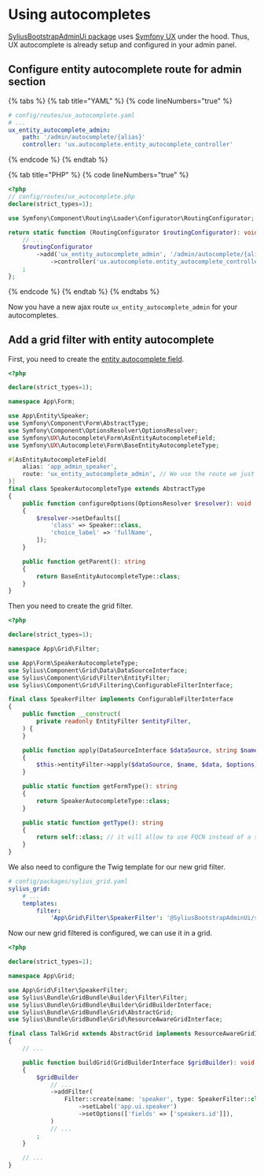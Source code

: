 # Using autocompletes

[SyliusBootstrapAdminUi package](../../bootstrap-admin-ui/getting-started.md) uses [Symfony UX](https://ux.symfony.com/) under the hood.
Thus, UX autocomplete is already setup and configured in your admin panel.

## Configure entity autocomplete route for admin section

{% tabs %}
{% tab title="YAML" %}
{% code lineNumbers="true" %}
```yaml
# config/routes/ux_autocomplete.yaml
# ...
ux_entity_autocomplete_admin:
    path: '/admin/autocomplete/{alias}'
    controller: 'ux.autocomplete.entity_autocomplete_controller'
```
{% endcode %}
{% endtab %}

{% tab title="PHP" %}
{% code lineNumbers="true" %}
```php
<?php
// config/routes/ux_autocomplete.php
declare(strict_types=1);

use Symfony\Component\Routing\Loader\Configurator\RoutingConfigurator;

return static function (RoutingConfigurator $routingConfigurator): void {
    // ...
    $routingConfigurator
        ->add('ux_entity_autocomplete_admin', '/admin/autocomplete/{alias}')
            ->controller('ux.autocomplete.entity_autocomplete_controller')
    ;
};
```
{% endcode %}
{% endtab %}
{% endtabs %}

Now you have a new ajax route `ux_entity_autocomplete_admin` for your autocompletes.

## Add a grid filter with entity autocomplete

First, you need to create the [entity autocomplete field](https://symfony.com/bundles/ux-autocomplete/current/index.html#usage-in-a-form-with-ajax).

```php
<?php

declare(strict_types=1);

namespace App\Form;

use App\Entity\Speaker;
use Symfony\Component\Form\AbstractType;
use Symfony\Component\OptionsResolver\OptionsResolver;
use Symfony\UX\Autocomplete\Form\AsEntityAutocompleteField;
use Symfony\UX\Autocomplete\Form\BaseEntityAutocompleteType;

#[AsEntityAutocompleteField(
    alias: 'app_admin_speaker',
    route: 'ux_entity_autocomplete_admin', // We use the route we just configured before.
)]
final class SpeakerAutocompleteType extends AbstractType
{
    public function configureOptions(OptionsResolver $resolver): void
    {
        $resolver->setDefaults([
            'class' => Speaker::class,
            'choice_label' => 'fullName',
        ]);
    }

    public function getParent(): string
    {
        return BaseEntityAutocompleteType::class;
    }
}
```

Then you need to create the grid filter.

```php
<?php

declare(strict_types=1);

namespace App\Grid\Filter;

use App\Form\SpeakerAutocompleteType;
use Sylius\Component\Grid\Data\DataSourceInterface;
use Sylius\Component\Grid\Filter\EntityFilter;
use Sylius\Component\Grid\Filtering\ConfigurableFilterInterface;

final class SpeakerFilter implements ConfigurableFilterInterface
{
    public function __construct(
        private readonly EntityFilter $entityFilter,
    ) {
    }

    public function apply(DataSourceInterface $dataSource, string $name, mixed $data, array $options): void
    {
        $this->entityFilter->apply($dataSource, $name, $data, $options);
    }

    public static function getFormType(): string
    {
        return SpeakerAutocompleteType::class;
    }

    public static function getType(): string
    {
        return self::class; // it will allow to use FQCN instead of a string key.
    }
}
```

We also need to configure the Twig template for our new grid filter.

```yaml
# config/packages/sylius_grid.yaml
sylius_grid:
    # ...
    templates:
        filter:
            'App\Grid\Filter\SpeakerFilter': '@SyliusBootstrapAdminUi/shared/grid/filter/entity.html.twig'

```

Now our new grid filtered is configured, we can use it in a grid.

```php
<?php

declare(strict_types=1);

namespace App\Grid;

use App\Grid\Filter\SpeakerFilter;
use Sylius\Bundle\GridBundle\Builder\Filter\Filter;
use Sylius\Bundle\GridBundle\Builder\GridBuilderInterface;
use Sylius\Bundle\GridBundle\Grid\AbstractGrid;
use Sylius\Bundle\GridBundle\Grid\ResourceAwareGridInterface;

final class TalkGrid extends AbstractGrid implements ResourceAwareGridInterface
{
    // ...

    public function buildGrid(GridBuilderInterface $gridBuilder): void
    {
        $gridBuilder
            // ...
            ->addFilter(
                Filter::create(name: 'speaker', type: SpeakerFilter::class) // We use the new Speaker filter we just created.
                    ->setLabel('app.ui.speaker')
                    ->setOptions(['fields' => ['speakers.id']]),
            )
            // ...
        ;
    }
    
    // ...
}
```
